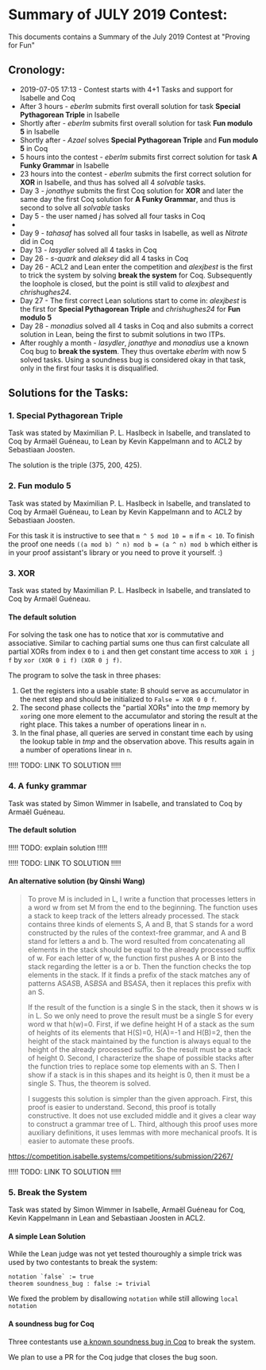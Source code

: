

# Summary of JULY 2019 Contest:

This documents contains a Summary of the July 2019 Contest at "Proving for Fun"


## Cronology:


* 2019-07-05 17:13 - Contest starts with 4+1 Tasks and support for Isabelle and Coq
* After 3 hours - *eberlm* submits first overall solution for task **Special Pythagorean Triple** in Isabelle
* Shortly after - *eberlm* submits first overall solution for task **Fun modulo 5** in Isabelle
* Shortly after - *Azael* solves **Special Pythagorean Triple** and **Fun modulo 5** in Coq
* 5 hours into the contest - *eberlm* submits first correct solution for task **A Funky Grammar** in Isabelle
* 23 hours into the contest - *eberlm* submits the first correct solution for **XOR** in Isabelle, and thus has solved all 4 *solvable* tasks.
* Day 3 - *jonathye* submits the first Coq solution for **XOR** and later the same day the first Coq solution for **A Funky Grammar**, and thus is second to solve all *solvable* tasks
* Day 5 - the user named *j* has solved all four tasks in Coq
* 
* Day 9 - *tahasaf* has solved all four tasks in Isabelle, as well as *Nitrate* did in Coq
* Day 13 - *lasydler* solved all 4 tasks in Coq
* Day 26 - *s-quark* and *aleksey* did all 4 tasks in Coq
* Day 26 - ACL2 and Lean enter the competition and *alexjbest* is the first to trick the system by solving **break the system** for Coq. Subsequently the loophole is closed, but the point is still valid to *alexjbest* and *chrishughes24*.
* Day 27 - The first correct Lean solutions start to come in: *alexjbest* is the first for **Special Pythagorean Triple** and *chrishughes24* for **Fun modulo 5**
* Day 28 - *monadius* solved all 4 tasks in Coq and also submits a correct solution in Lean, being the first to submit solutions in two ITPs. 
* After roughly a month - *lasydler*, *jonathye* and *monadius* use a known Coq bug to **break the system**. They thus overtake *eberlm* with now 5 solved tasks. Using a soundness bug is considered okay in that task, only in the first four tasks it is disqualified. 


## Solutions for the Tasks:

### 1. Special Pythagorean Triple

Task was stated by Maximilian P. L. Haslbeck in Isabelle, and translated to Coq by Armaël Guéneau, to Lean by Kevin Kappelmann and to ACL2 by Sebastiaan Joosten.

The solution is the triple (375, 200, 425).


### 2. Fun modulo 5

Task was stated by Maximilian P. L. Haslbeck in Isabelle, and translated to Coq by Armaël Guéneau, to Lean by Kevin Kappelmann and to ACL2 by Sebastiaan Joosten.

For this task it is instructive to see that `m ^ 5 mod 10 = m` if `m < 10`.
To finish the proof one needs `((a mod b) ^ n) mod b = (a ^ n) mod b` which either is in your proof assistant's library or you need to prove it yourself. :)

### 3. XOR

Task was stated by Maximilian P. L. Haslbeck in Isabelle, and translated to Coq by Armaël Guéneau.

#### The default solution

For solving the task one has to notice that xor is commutative and associative. Similar to caching partial sums one thus can first calculate all partial XORs from index `0` to `i` and then get constant time access to `XOR i j f` by `xor (XOR 0 i f) (XOR 0 j f)`.

The program to solve the task in three phases:
1. Get the registers into a usable state: B should serve as accumulator in the next step and should be initialized to `False = XOR 0 0 f`.
2. The second phase collects the "partial XORs" into the *tmp* memory by `xor`ing one more element to the accumulator and storing the result at the right place. This takes a number of operations linear in `n`.
3. In the final phase, all queries are served in constant time each by using the lookup table in *tmp* and the observation above. This results again in a number of operations linear in `n`.


!!!!! TODO: LINK TO SOLUTION !!!!!


### 4. A funky grammar

Task was stated by Simon Wimmer in Isabelle, and translated to Coq by Armaël Guéneau.

#### The default solution


!!!!! TODO: explain solution !!!!!


!!!!! TODO: LINK TO SOLUTION !!!!!


#### An alternative solution (by Qinshi Wang)

> To prove M is included in L, I write a function that processes letters in a word w from set M from the end to the beginning. The function uses a stack to keep track of the letters already processed. The stack contains three kinds of elements S, A and B, that S stands for a word constructed by the rules of the context-free grammar, and A and B stand for letters a and b. The word resulted from concatenating all elements in the stack should be equal to the already processed suffix of w.  For each letter of w, the function first pushes A or B into the stack regarding the letter is a or b. Then the function checks the top elements in the stack. If it finds a prefix of the stack matches any of patterns AS*AS*B, AS*BS*A and BS*AS*A, then it replaces this prefix with an S.
> 
> If the result of the function is a single S in the stack, then it shows w is in L. So we only need to prove the result must be a single S for every word w that h(w)=0. First, if we define height H of a stack as the sum of heights of its elements that H(S)=0, H(A)=-1 and H(B)=2, then the height of the stack maintained by the function is always equal to the height of the already processed suffix. So the result must be a stack of height 0. Second, I characterize the shape of possible stacks after the function tries to replace some top elements with an S. Then I show if a stack is in this shapes and its height is 0, then it must be a single S. Thus, the theorem is solved.
> 
> I suggests this solution is simpler than the given approach. First, this proof is easier to understand. Second, this proof is totally constructive. It does not use excluded middle and it gives a clear way to construct a grammar tree of L. Third, although this proof uses more auxiliary definitions, it uses lemmas with more mechanical proofs. It is easier to automate these proofs.

https://competition.isabelle.systems/competitions/submission/2267/

!!!!! TODO: LINK TO SOLUTION !!!!!

### 5. Break the System

Task was stated by Simon Wimmer in Isabelle, Armaël Guéneau for Coq, Kevin Kappelmann in Lean and Sebastiaan Joosten in ACL2.

#### A simple Lean Solution

While the Lean judge was not yet tested thouroughly a simple trick was used by two contestants to break the system:
```
notation `false` := true
theorem soundness_bug : false := trivial
```

We fixed the problem by disallowing `notation` while still allowing `local notation`


#### A soundness bug for Coq

Three contestants use [a known soundness bug in Coq](https://github.com/coq/coq/issues/9294#issuecomment-450860504) to break the system.

We plan to use a PR for the Coq judge that closes the bug soon.








